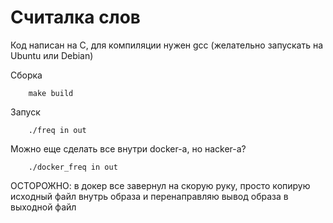 # Считалка слов

Код написан на C, для компиляции нужен gcc (желательно запускать на Ubuntu или Debian)

Сборка

```console
    make build
```

Запуск
```console
    ./freq in out
```

Можно еще сделать все внутри docker-а, но наcker-а?
```console
    ./docker_freq in out
```

ОСТОРОЖНО: в докер все завернул на скорую руку, просто копирую исходный файл внутрь образа и перенаправляю вывод образа в выходной файл
